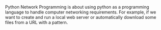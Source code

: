 Python Network Programming is about using python as a programming language to handle computer networking requirements. For example, if we want to create and run a local web server or automatically download some files from a URL with a pattern.
